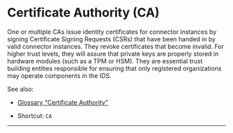 # Certificate Authority (CA)

One or multiple CAs issue identity certificates for connector instances by signing Certificate Signing Requests (CSRs) that have been handed in by valid connector instances. They revoke certificates that become invalid. For higher trust levels, they will assure that private keys are properly stored in hardware modules (such as a TPM or HSM). They are essential trust building entities responsible for ensuring that only registered organizations may operate components in the IDS.

See also:

- [Glossary "Certificate Authority"](../../../Glossary/README.md#certification-authority)

- Shortcut: `CA`

---
